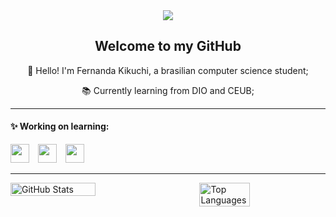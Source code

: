 <div align="center">
<img src="https://media.tenor.com/L4TD4MWFy40AAAAj/kirby.gif"> 

<h2>Welcome to my GitHub</h2>
🌸 Hello! I'm Fernanda Kikuchi, a brasilian computer science student;

📚 Currently learning from DIO and CEUB;

---
<div align="left">
<h4>✨ Working on learning: </h4>
<img src=https://cdn.jsdelivr.net/gh/devicons/devicon/icons/c/c-original.svg height=30px>
<img width="6"/>
<img src=https://cdn.jsdelivr.net/gh/devicons/devicon/icons/java/java-original.svg height=30px>
<img width="6"/>
<img src="https://cdn.jsdelivr.net/gh/devicons/devicon/icons/mysql/mysql-original.svg" height=30px> 

---
<div style="display: flex; justify-content: space-between;">
    <img src="https://github-readme-stats.vercel.app/api?username=FeMeNiKi&show_icons=true&theme=midnight-purple" alt="GitHub Stats" style="width: 52%;">
    <img src="https://github-readme-stats.vercel.app/api/top-langs/?username=FeMeNiKi&layout=compact&theme=midnight-purple" alt="Top Languages" style="width: 40%;">
</div>

<!--
**FeMeNiKi/FeMeNiKi** is a ✨ _special_ ✨ repository because its `README.md` (this file) appears on your GitHub profile.

Here are some ideas to get you started:

- 🔭 I’m currently working on ...
- 🌱 I’m currently learning ...
- 👯 I’m looking to collaborate on ...
- 🤔 I’m looking for help with ...
- 💬 Ask me about ...
- 📫 How to reach me: ...
- 😄 Pronouns: ...
- ⚡ Fun fact: ...
-->
